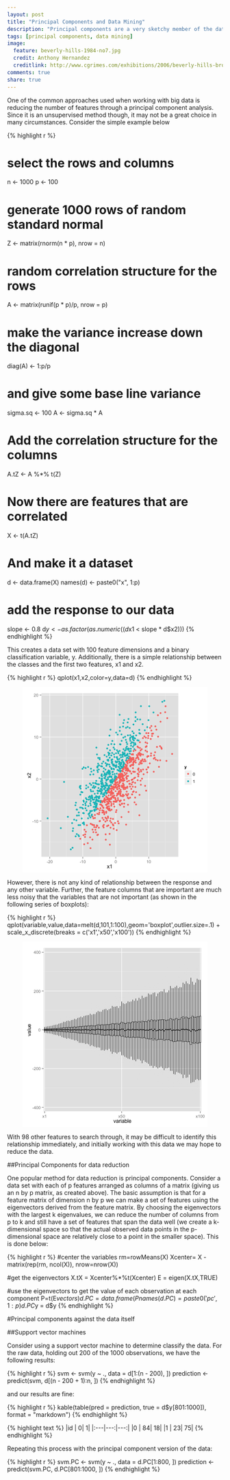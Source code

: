 ```yaml
---
layout: post
title: "Principal Components and Data Mining"
description: "Principal components are a very sketchy member of the data mining tool set."
tags: [principal components, data mining]
image:
  feature: beverly-hills-1984-no7.jpg
  credit: Anthony Hernandez
  creditlink: http://www.cgrimes.com/exhibitions/2006/beverly-hills-broadway/
comments: true
share: true
---
```




One of the common approaches used when working with big data is 
reducing the number of features through a principal component analysis.
Since it is an unsupervised method though, it may not be a great choice in many 
circumstances. Consider the simple example below




{% highlight r %}
# select the rows and columns
n <- 1000
p <- 100

# generate 1000 rows of random standard normal
Z <- matrix(rnorm(n * p), nrow = n)

# random correlation structure for the rows
A <- matrix(runif(p * p)/p, nrow = p)

# make the variance increase down the diagonal
diag(A) <- 1:p/p

# and give some base line variance
sigma.sq <- 100
A <- sigma.sq * A

# Add the correlation structure for the columns
A.tZ <- A %*% t(Z)

# Now there are features that are correlated
X <- t(A.tZ)

# And make it a dataset
d <- data.frame(X)
names(d) <- paste0("x", 1:p)

# add the response to our data
slope <- 0.8
d$y <- as.factor(as.numeric((d$x1 < slope * d$x2)))
{% endhighlight %}

This creates a data set with 100 feature dimensions and a binary classification variable, y.
Additionally, there is a simple relationship between the
classes and the first two features, x1 and x2.


{% highlight r %}
   qplot(x1,x2,color=y,data=d)
{% endhighlight %}

<img src="../images/10-29-thoughts-class.png" title="plot of chunk class" alt="plot of chunk class" style="display: block; margin: auto;" />

However, there is not any kind of relationship between the response and any other
variable. Further, the feature columns that are important are much less noisy that the variables
that are not important (as shown in the following series of boxplots):

{% highlight r %}
   qplot(variable,value,data=melt(d,101,1:100),geom='boxplot',outlier.size=.1) + scale_x_discrete(breaks = c('x1','x50','x100'))
{% endhighlight %}

<img src="../images/10-29-thoughts-class2.png" title="plot of chunk class2" alt="plot of chunk class2" style="display: block; margin: auto;" />

With 98 other features to search through, it may be difficult to
identify this relationship immediately, and initially working with this data
we may hope to reduce the data. 

##Principal Components for data reduction

One popular method for data reduction is principal components. 
Consider a data set with each of p features arranged as columns 
of a matrix (giving us an n by p matrix, as created above).
The basic assumption is 
that for a feature matrix of dimension n by p we can make a set of features 
using the eigenvectors derived from the feature matrix.
By choosing the eigenvectors with the largest k eigenvalues, we can reduce the
number of columns from p to k and still have a set of features that span
the data well (we create a k-dimensional space so that the actual observed
data points in the p-dimensional space are relatively close to a point 
in the smaller space). This is done below:

<!-- plot: R plot (results in document) -->

{% highlight r %}
   #center the variables
   rm=rowMeans(X)
   Xcenter= X - matrix(rep(rm, ncol(X)), nrow=nrow(X))

   #get the eigenvectors
   X.tX = Xcenter%*%t(Xcenter)
   E = eigen(X.tX,TRUE)

   #use the eigenvectors to get the value of each observation at each component
   P=t(E$vectors)
   d.PC = data.frame(P%*%Xcenter)
   names(d.PC) = paste0('pc',1:p)
   d.PC$y = d$y
{% endhighlight %}

<!-- http://psych.colorado.edu/wiki/lib/exe/fetch.php?media=labs:learnr:emily_-_principal_components_analysis_in_r:pca_how_to.pdf -->

#Principal components against the data itself

##Support vector machines

Consider using a support vector machine to determine classify
the data. For the raw data, holding out 200 of the 1000 observations,
we have the following results:
<!-- svm: R code (No Results in Document) -->

{% highlight r %}
svm <- svm(y ~ ., data = d[1:(n - 200), ])
prediction <- predict(svm, d[(n - 200 + 1):n, ])
{% endhighlight %}

and our results are fine:

{% highlight r %}
kable(table(pred = prediction, true = d$y[801:1000]), 
    format = "markdown")
{% endhighlight %}



{% highlight text %}
|id  |   0|   1|
|:---|---:|---:|
|0   |  84|  18|
|1   |  23|  75|
{% endhighlight %}


Repeating this process with the principal component version of the data:

{% highlight r %}
svm.PC <- svm(y ~ ., data = d.PC[1:800, ])
prediction <- predict(svm.PC, d.PC[801:1000, ])
{% endhighlight %}
















